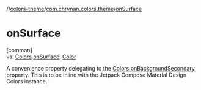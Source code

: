//[colors-theme](../../index.md)/[com.chrynan.colors.theme](index.md)/[onSurface](on-surface.md)

# onSurface

[common]\
val [Colors](-colors/index.md).[onSurface](on-surface.md): [Color](../../../colors-core/colors-core/com.chrynan.colors/-color/index.md)

A convenience property delegating to the [Colors.onBackgroundSecondary](-colors/on-background-secondary.md) property. This is to be inline with the Jetpack Compose Material Design Colors instance.
